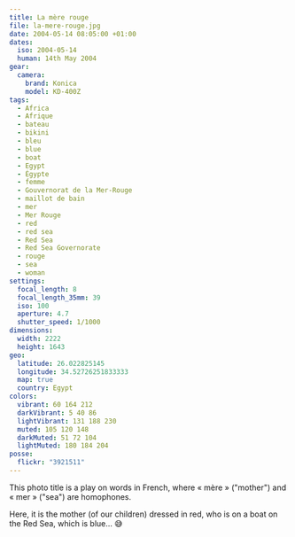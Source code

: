 ```yaml
---
title: La mère rouge
file: la-mere-rouge.jpg
date: 2004-05-14 08:05:00 +01:00
dates:
  iso: 2004-05-14
  human: 14th May 2004
gear:
  camera:
    brand: Konica
    model: KD-400Z
tags:
  - Africa
  - Afrique
  - bateau
  - bikini
  - bleu
  - blue
  - boat
  - Egypt
  - Égypte
  - femme
  - Gouvernorat de la Mer-Rouge
  - maillot de bain
  - mer
  - Mer Rouge
  - red
  - red sea
  - Red Sea
  - Red Sea Governorate
  - rouge
  - sea
  - woman
settings:
  focal_length: 8
  focal_length_35mm: 39
  iso: 100
  aperture: 4.7
  shutter_speed: 1/1000
dimensions:
  width: 2222
  height: 1643
geo:
  latitude: 26.022825145
  longitude: 34.52726251833333
  map: true
  country: Egypt
colors:
  vibrant: 60 164 212
  darkVibrant: 5 40 86
  lightVibrant: 131 188 230
  muted: 105 120 148
  darkMuted: 51 72 104
  lightMuted: 180 184 204
posse:
  flickr: "3921511"
---
```


This photo title is a play on words in French, where « mère » ("mother") and « mer » ("sea") are homophones.

Here, it is the mother (of our children) dressed in red, who is on a boat on the Red Sea, which is blue… 😅
